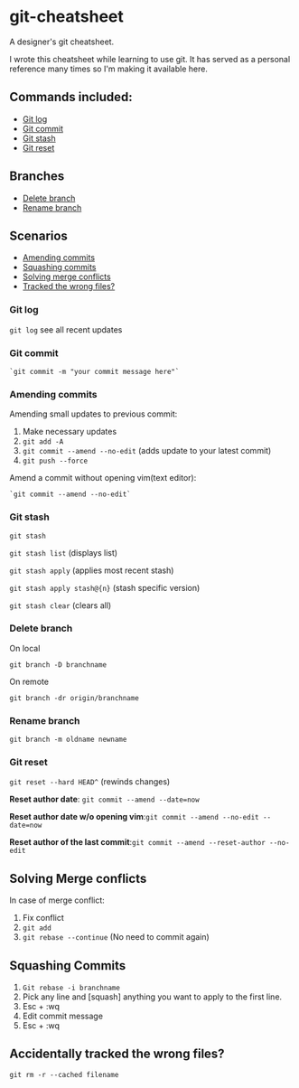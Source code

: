 # git-cheatsheet

A designer's git cheatsheet.

I wrote this cheatsheet while learning to use git. It has served as a personal reference many times so I'm making it available here.

## Commands included:

- [Git log](#git-log)
- [Git commit](#git-commit)
- [Git stash](#git-stash)
- [Git reset](#git-reset)

## Branches

  - [Delete branch](#delete-branch)
  - [Rename branch](#rename-branch)

## Scenarios
- [Amending commits](#amending-commits)
- [Squashing commits](#squashing-commits)
- [Solving merge conflicts](#solving-merge-conflicts)
- [Tracked the wrong files?](#accidentally-tracked-the-wrong-files)

### Git log

`git log` see all recent updates

### Git commit
    `git commit -m "your commit message here"`

### Amending commits

  Amending small updates to previous commit:

  1. Make necessary updates
  2. `git add -A`
  3. `git commit --amend --no-edit` (adds update to your latest commit)
  4. `git push --force`


Amend a commit without opening vim(text editor):

    `git commit --amend --no-edit`

### Git stash

`git stash`

`git stash list` (displays list)

`git stash apply` (applies most recent stash)

`git stash apply stash@{n}` (stash specific version)

`git stash clear` (clears all)


### Delete branch

On local

`git branch -D branchname`

On remote

`git branch -dr origin/branchname`

### Rename branch

`git branch -m oldname newname`

### Git reset

`git reset --hard HEAD^` (rewinds changes)

**Reset author date**: `git commit --amend --date=now`

**Reset author date w/o opening vim**:`git commit --amend --no-edit --date=now`

**Reset author of the last commit**:`git commit --amend --reset-author --no-edit`



## Solving Merge conflicts

In case of merge conflict:

1. Fix conflict
2. `git add`
3. `git rebase --continue` (No need to commit again)


## Squashing Commits

1. `Git rebase -i branchname`
2. Pick any line and [squash] anything you want to apply to the first line.
3. Esc + :wq
4. Edit commit message
5. Esc + :wq

## Accidentally tracked the wrong files?

`git rm -r --cached filename`
